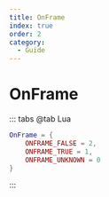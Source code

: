 ```yaml
---
title: OnFrame
index: true
order: 2
category:
  - Guide
---
```


# OnFrame
::: tabs
@tab Lua
```lua
OnFrame = {
    ONFRAME_FALSE = 2,
    ONFRAME_TRUE = 1,
    ONFRAME_UNKNOWN = 0
}
```
:::